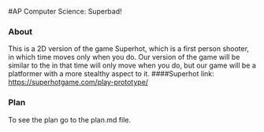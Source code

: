 #AP Computer Science: Superbad!

### About
  This is a 2D version of the game Superhot, which is a first person shooter, in which time moves only when you do. Our version of the game will be
  similar to the in that time will only move when you do, but our game will be a platformer with a more stealthy aspect to it.
    ####Superhot link:
        https://superhotgame.com/play-prototype/

### Plan
  To see the plan go to the plan.md file. 
